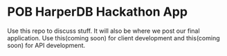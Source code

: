 # POB HarperDB Hackathon App
Use this repo to discuss stuff. It will also be where we post our final application. Use this(coming soon) for client development and this(coming soon) for API development. 
